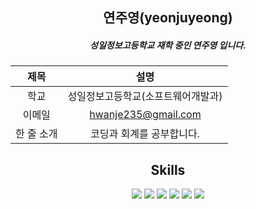 <div align="center">
<h2 align="center">연주영(yeonjuyeong)</h2>

##### 성일정보고등학교 재학 중인 연주영 입니다.

| 제목 | 설명 |
| :-----------:| :-----------:|
| 학교 | 성일정보고등학교(소프트웨어개발과) |
| 이메일 | <a href="mailto:hwanje235@gmail.com">hwanje235@gmail.com</a> |
| 한 줄 소개 | 코딩과 회계를 공부합니다. |

## Skills


<img src="https://img.shields.io/badge/HTML-E34F26?style=for-the-badge&logo=html5&logoColor=white">
<img src="https://img.shields.io/badge/CSS3-1572B6?style=for-the-badge&logo=css3&logoColor=white">
<img src="https://img.shields.io/badge/JS-F7DF1E?style=for-the-badge&logo=javascript&logoColor=white">
<img src="https://img.shields.io/badge/oracle-F80000?style=for-the-badge&logo=oracle&logoColor=white">
<img src="https://img.shields.io/badge/JAVA-437291?style=for-the-badge&logo=openjdk&logoColor=white">
<img src="https://img.shields.io/badge/JSP-RED?style=for-the-badge&logo=openjdk&logoColor=white">

</div>
  







  


